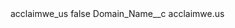 <?xml version="1.0" encoding="UTF-8"?>
<CustomMetadata xmlns="http://soap.sforce.com/2006/04/metadata" xmlns:xsi="http://www.w3.org/2001/XMLSchema-instance" xmlns:xsd="http://www.w3.org/2001/XMLSchema">
    <label>acclaimwe_us</label>
    <protected>false</protected>
    <values>
        <field>Domain_Name__c</field>
        <value xsi:type="xsd:string">acclaimwe.us</value>
    </values>
</CustomMetadata>
